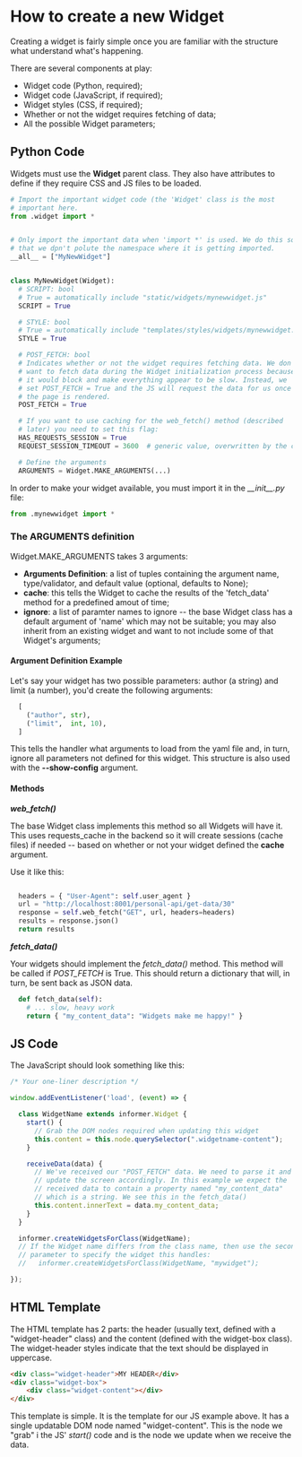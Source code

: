# How to create a new Widget

Creating a widget is fairly simple once you are familiar with the
structure what understand what's happening.

There are several components at play:
- Widget code (Python, required);
- Widget code (JavaScript, if required);
- Widget styles (CSS, if required);
- Whether or not the widget requires fetching of data;
- All the possible Widget parameters;

## Python Code

Widgets must use the **Widget** parent class. They also have attributes
to define if they require CSS and JS files to be loaded.

```python
# Import the important widget code (the 'Widget' class is the most
# important here.
from .widget import *


# Only import the important data when 'import *' is used. We do this so
# that we dpn't polute the namespace where it is getting imported.
__all__ = ["MyNewWidget"]


class MyNewWidget(Widget):
  # SCRIPT: bool
  # True = automatically include "static/widgets/mynewwidget.js"
  SCRIPT = True

  # STYLE: bool
  # True = automatically include "templates/styles/widgets/mynewwidget.css"
  STYLE = True

  # POST_FETCH: bool
  # Indicates whether or not the widget requires fetching data. We don't
  # want to fetch data during the Widget initialization process because
  # it would block and make everything appear to be slow. Instead, we
  # set POST_FETCH = True and the JS will request the data for us once
  # the page is rendered.
  POST_FETCH = True

  # If you want to use caching for the web_fetch() method (described
  # later) you need to set this flag:
  HAS_REQUESTS_SESSION = True
  REQUEST_SESSION_TIMEOUT = 3600  # generic value, overwritten by the cache argument.

  # Define the arguments
  ARGUMENTS = Widget.MAKE_ARGUMENTS(...)
```

In order to make your widget available, you must import it in the
*\_\_init\_\_.py* file:

```python
from .mynewwidget import *
```

### The **ARGUMENTS** definition

Widget.MAKE\_ARGUMENTS takes 3 arguments:
- **Arguments Definition**: a list of tuples containing the argument name,
type/validator, and default value (optional, defaults to None);
- **cache**: this tells the Widget to cache the results of the 'fetch\_data'
method for a predefined amout of time;
- **ignore**: a list of paramter names to ignore -- the base Widget class has
a default argument of 'name' which may not be suitable; you may also
inherit from an existing widget and want to not include some of that
Widget's arguments;

#### Argument Definition Example

Let's say your widget has two possible parameters: author (a string) and
limit (a number), you'd create the following arguments:

```python
  [
    ("author", str),
    ("limit",  int, 10),
  ]
```

This tells the handler what arguments to load from the yaml file and, in
turn, ignore all parameters not defined for this widget. This structure
is also used with the **--show-config** argument.


#### Methods

***web\_fetch()***

The base Widget class implements this method so all Widgets will have it.
This uses requests\_cache in the backend so it will create sessions (cache
files) if needed -- based on whether or not your widget defined the
**cache** argument.

Use it like this:
```python

  headers = { "User-Agent": self.user_agent }
  url = "http://localhost:8001/personal-api/get-data/30"
  response = self.web_fetch("GET", url, headers=headers)
  results = response.json()
  return results
```

***fetch\_data()***

Your widgets should implement the *fetch\_data()* method. This method will
be called if *POST\_FETCH* is True. This should return a dictionary that
will, in turn, be sent back as JSON data.

```python
  def fetch_data(self):
    # ... slow, heavy work
    return { "my_content_data": "Widgets make me happy!" }
```

## JS Code

The JavaScript should look something like this:

```javascript
/* Your one-liner description */

window.addEventListener('load', (event) => {

  class WidgetName extends informer.Widget {
    start() {
      // Grab the DOM nodes required when updating this widget
      this.content = this.node.querySelector(".widgetname-content");
    }

    receiveData(data) {
      // We've received our "POST_FETCH" data. We need to parse it and
      // update the screen accordingly. In this example we expect the
      // received data to contain a property named "my_content_data"
      // which is a string. We see this in the fetch_data()
      this.content.innerText = data.my_content_data;
    }
  }

  informer.createWidgetsForClass(WidgetName);
  // If the Widget name differs from the class name, then use the second
  // parameter to specify the widget this handles:
  //   informer.createWidgetsForClass(WidgetName, "mywidget");

});

```

## HTML Template

The HTML template has 2 parts: the header (usually text, defined with
a "widget-header" class) and the content (defined with the widget-box
class). The widget-header styles indicate that the text should be
displayed in uppercase.

```html
<div class="widget-header">MY HEADER</div>
<div class="widget-box">
    <div class="widget-content"></div>
</div>
```

This template is simple. It is the template for our JS example above.
It has a single updatable DOM node named "widget-content". This is the
node we "grab" i the JS' *start()* code and is the node we update when we
receive the data.
